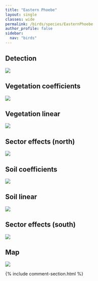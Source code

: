 ```yaml
---
title: "Eastern Phoebe"
layout: single
classes: wide
permalink: /birds/species/EasternPhoebe
author_profile: false
sidebar:
  nav: "birds"
---
```


<h2>Detection</h2>

<a href="https://beallen.github.io/DevelopmentWebsite/assets/images/birds/EasternPhoebe/det.jpg">
<img src="https://beallen.github.io/DevelopmentWebsite/assets/images/birds/EasternPhoebe/det.jpg">
</a>

<h2>Vegetation coefficients</h2>

<a href="https://beallen.github.io/DevelopmentWebsite/assets/images/birds/EasternPhoebe/veghf.jpg">
<img src="https://beallen.github.io/DevelopmentWebsite/assets/images/birds/EasternPhoebe/veghf.jpg">
</a>

<h2>Vegetation linear</h2>

<a href="https://beallen.github.io/DevelopmentWebsite/assets/images/birds/EasternPhoebe/lin-north.jpg">
<img src="https://beallen.github.io/DevelopmentWebsite/assets/images/birds/EasternPhoebe/lin-north.jpg">
</a>

<h2>Sector effects (north)</h2>

<a href="https://beallen.github.io/DevelopmentWebsite/assets/images/birds/EasternPhoebe/sector-north.jpg">
<img src="https://beallen.github.io/DevelopmentWebsite/assets/images/birds/EasternPhoebe/sector-north.jpg">
</a>

<h2>Soil coefficients</h2>

<a href="https://beallen.github.io/DevelopmentWebsite/assets/images/birds/EasternPhoebe/soilhf.jpg">
<img src="https://beallen.github.io/DevelopmentWebsite/assets/images/birds/EasternPhoebe/soilhf.jpg">
</a>

<h2>Soil linear</h2>

<a href="https://beallen.github.io/DevelopmentWebsite/assets/images/birds/EasternPhoebe/lin-south.jpg">
<img src="https://beallen.github.io/DevelopmentWebsite/assets/images/birds/EasternPhoebe/lin-south.jpg">
</a>

<h2>Sector effects (south)</h2>

<a href="https://beallen.github.io/DevelopmentWebsite/assets/images/birds/EasternPhoebe/sector-south.jpg">
<img src="https://beallen.github.io/DevelopmentWebsite/assets/images/birds/EasternPhoebe/sector-south.jpg">
</a>

<h2>Map</h2>

<a href="https://beallen.github.io/DevelopmentWebsite/assets/images/birds/EasternPhoebe/map.jpg">
<img src="https://beallen.github.io/DevelopmentWebsite/assets/images/birds/EasternPhoebe/map.jpg">
</a>

{% include comment-section.html %}
